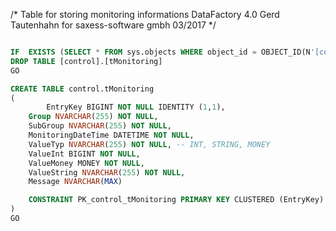 /*
Table for storing monitoring informations
DataFactory 4.0
Gerd Tautenhahn for saxess-software gmbh
03/2017
*/


````SQL

IF  EXISTS (SELECT * FROM sys.objects WHERE object_id = OBJECT_ID(N'[control].[tMonitoring]') AND type in (N'U'))
DROP TABLE [control].[tMonitoring]
GO

CREATE TABLE control.tMonitoring
(
    	EntryKey BIGINT NOT NULL IDENTITY (1,1),
	Group NVARCHAR(255) NOT NULL,
	SubGroup NVARCHAR(255) NOT NULL,
	MonitoringDateTime DATETIME NOT NULL,
  	ValueTyp NVARCHAR(255) NOT NULL, -- INT, STRING, MONEY
	ValueInt BIGINT NOT NULL,
	ValueMoney MONEY NOT NULL,
	ValueString NVARCHAR(255) NOT NULL,
	Message NVARCHAR(MAX)

	CONSTRAINT PK_control_tMonitoring PRIMARY KEY CLUSTERED (EntryKey)
)
GO
````
